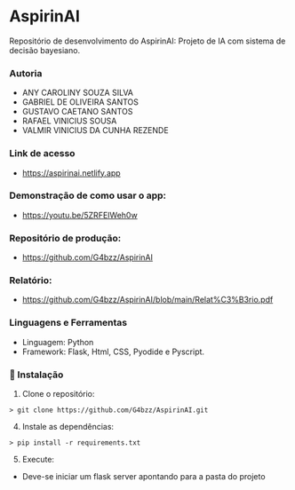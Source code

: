 # AspirinAI

Repositório de desenvolvimento do AspirinAI: Projeto de IA com sistema de decisão bayesiano.

### Autoria
* ANY CAROLINY SOUZA SILVA
* GABRIEL DE OLIVEIRA SANTOS
* GUSTAVO CAETANO SANTOS
* RAFAEL VINICIUS SOUSA
* VALMIR VINICIUS DA CUNHA REZENDE 

### Link de acesso
- https://aspirinai.netlify.app

### Demonstração de como usar o app:
- https://youtu.be/5ZRFEIWeh0w

### Repositório de produção:
- https://github.com/G4bzz/AspirinAI

### Relatório:
- https://github.com/G4bzz/AspirinAI/blob/main/Relat%C3%B3rio.pdf

### Linguagens e Ferramentas

* Linguagem: Python
* Framework: Flask, Html, CSS, Pyodide e Pyscript.

### 🔧 Instalação

1. Clone o repositório:
```
> git clone https://github.com/G4bzz/AspirinAI.git
```

4. Instale as dependências:
```
> pip install -r requirements.txt
```

5. Execute:
- Deve-se iniciar um flask server apontando para a pasta do projeto
